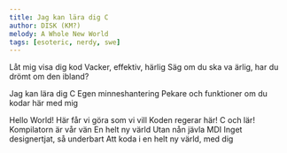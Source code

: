 ```yaml
---
title: Jag kan lära dig C
author: DISK (KM?)
melody: A Whole New World
tags: [esoteric, nerdy, swe]
---
```


Låt mig visa dig kod
Vacker, effektiv, härlig
Säg om du ska va ärlig,
har du drömt om den ibland?

Jag kan lära dig C
Egen minneshantering
Pekare och funktioner
om du kodar här med mig

Hello World!
Här får vi göra som vi vill
Koden regerar här!
C och lär!
Kompilatorn är vår vän
En helt ny värld
Utan nån jävla MDI
Inget designertjat, så underbart
Att koda i en helt ny värld, med dig
